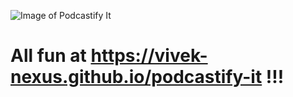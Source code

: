 
![Image of Podcastify It](https://vivek-nexus.github.io/podcastify-it/images/podcastify.png)
# All fun at https://vivek-nexus.github.io/podcastify-it !!!
